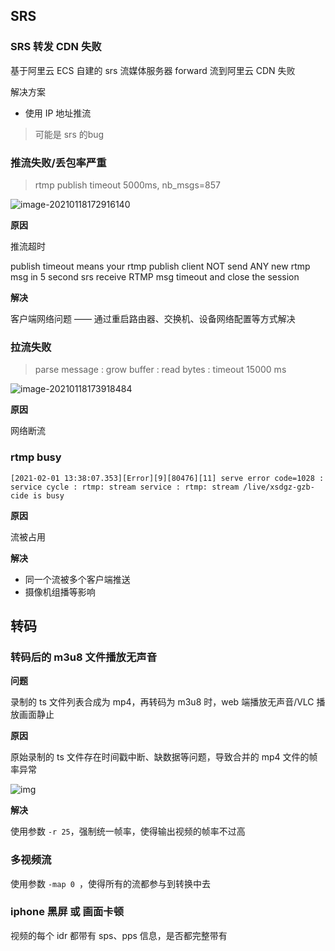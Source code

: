## SRS

### SRS 转发 CDN 失败

基于阿里云 ECS 自建的 srs 流媒体服务器 forward 流到阿里云 CDN 失败

解决方案

- 使用 IP 地址推流

> 可能是 srs 的bug



### 推流失败/丢包率严重

> rtmp publish timeout 5000ms, nb_msgs=857

![image-20210118172916140](https://img-note.langyastudio.com/20210118172916.png?x-oss-process=style/watermark)

**原因**

推流超时

publish timeout means your rtmp publish client NOT send ANY new rtmp msg in 5 second
srs receive RTMP msg timeout and close the session

**解决**

客户端网络问题 —— 通过重启路由器、交换机、设备网络配置等方式解决



### 拉流失败

> parse message : grow buffer : read bytes : timeout 15000 ms

![image-20210118173918484](https://img-note.langyastudio.com/20210118173918.png?x-oss-process=style/watermark)

**原因**

网络断流



### rtmp busy

```
[2021-02-01 13:38:07.353][Error][9][80476][11] serve error code=1028 : service cycle : rtmp: stream service : rtmp: stream /live/xsdgz-gzb-cide is busy
```

**原因**

流被占用



**解决**

- 同一个流被多个客户端推送
- 摄像机组播等影响



## 转码

### 转码后的 m3u8 文件播放无声音

**问题**

录制的 ts 文件列表合成为 mp4，再转码为 m3u8 时，web 端播放无声音/VLC 播放画面静止

**原因**

原始录制的 ts 文件存在时间戳中断、缺数据等问题，导致合并的 mp4 文件的帧率异常

![img](https://img-note.langyastudio.com/20210316175116.png?x-oss-process=style/watermark)

**解决**

使用参数 `-r 25`，强制统一帧率，使得输出视频的帧率不过高



### 多视频流

使用参数 `-map 0 `，使得所有的流都参与到转换中去



### iphone 黑屏 或 画面卡顿

视频的每个 idr 都带有 sps、pps 信息，是否都完整带有